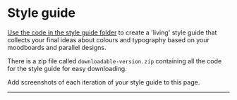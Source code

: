 # Style guide

[Use the code in the style guide folder](styleguide) to create a 'living' style guide that collects your final ideas about colours and typography based on your moodboards and parallel designs.

There is a zip file called `downloadable-version.zip` containing all the code for the style guide for easy downloading.

Add screenshots of each iteration of your style guide to this page.

---
